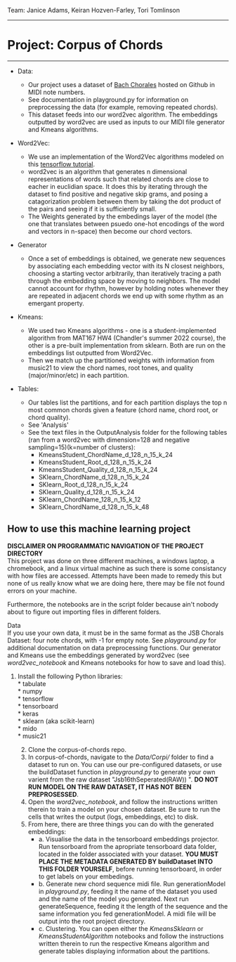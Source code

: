 Team: Janice Adams, Keiran Hozven-Farley, Tori Tomlinson

***
# **Project: Corpus of Chords**
***
 * Data:  
    * Our project uses a dataset of [Bach Chorales](https://github.com/czhuang/JSB-Chorales-dataset) hosted on Github in MIDI note numbers.
    * See documentation in playground.py for information on preprocessing the data (for example, removing repeated chords).
    * This dataset feeds into our word2vec algorithm. The embeddings outputted by word2vec are used as inputs to our MIDI file generator and Kmeans algorithms.
      
 * Word2Vec:  
    * We use an implementation of the Word2Vec algorithms modeled on this [tensorflow tutorial](https://www.tensorflow.org/tutorials/text/word2vec).
    * word2vec is an algorithm that generates n dimensional representations of words such that related chords are close to eacher in
    euclidian space. It does this by iterating through the dataset to find positive and negative skip grams, and posing a catagorization problem between them by taking the dot product of the pairs and seeing if it is sufficiently small. 
    * The Weights generated by the embedings layer of the model (the one that translates between psuedo one-hot encodings of the word and vectors in n-space) then become our chord vectors.

 * Generator 
    * Once a set of embeddings is obtained, we generate new sequences by associating each embedding vector with its N closest neighbors, choosing a starting vector arbitrarily, than iteratively tracing a path through the embedding space by moving to neighbors. The model cannot account for rhythm, however by holding notes whenever they are repeated in adjacent chords we end up with some rhythm as an emergant property.

 * Kmeans:  
    * We used two Kmeans algorithms - one is a student-implemented algorithm from MAT167 HW4 (Chandler's summer 2022 course), the other is a pre-built implementation from sklearn. Both are run on the embeddings list outputted from Word2Vec. 
    * Then we match up the partitioned weights with information from music21 to view the chord names, root tones, and quality (major/minor/etc) in each partition. 
      
 * Tables:  
   * Our tables list the partitions, and for each partition displays the top n most common chords given a feature (chord name, chord root, or chord quality). 
   * See 'Analysis' 
   * See the text files in the OutputAnalysis folder for the following tables (ran from a word2vec with dimension=128 and negative sampling=15)(k=number of clusters):
      * KmeansStudent_ChordName_d_128_n_15_k_24
      * KmeansStudent_Root_d_128_n_15_k_24
      * KmeansStudent_Quality_d_128_n_15_k_24
      * SKlearn_ChordName_d_128_n_15_k_24
      * SKlearn_Root_d_128_n_15_k_24
      * SKlearn_Quality_d_128_n_15_k_24
      * SKlearn_ChordName_128_n_15_k_12
      * SKlearn_ChordName_d_128_n_15_k_48
      
    
## **How to use this machine learning project**  

**DISCLAIMER ON PROGRAMMATIC NAVIGATION OF THE PROJECT DIRECTORY**   
   This project was done on three different machines, a windows laptop, a chromebook, and a linux virtual machine
   as such there is some consistancy with how files are accessed. Attempts have been made to remedy this but none of us really
   know what we are doing here, there may be file not found errors on your machine.  
   
   Furthermore, the notebooks are in the script folder because ain't nobody about to figure out importing files in different folders.  

  Data  
   	If you use your own data, it must be in the same format as the JSB Chorals Dataset: four note chords, with -1 for empty note. See *playground.py* for additional documentation on data preprocessing functions. Our generator and Kmeans use the embeddings generated by word2vec (see *word2vec_notebook* and Kmeans notebooks for how to save and load this).
	
1. Install the following Python libraries:  
		*  tabulate  
		*  numpy  
		*  tensorflow  
		*  tensorboard  
		*  keras  
		*  sklearn (aka scikit-learn)  
		*  mido  
      		*  music21  

   2. Clone the corpus-of-chords repo.  
   3. In corpus-of-chords, navigate to the *Data/Corpi/* folder to find a dataset to run on. You can use our pre-configured datasets, or use the buildDataset function in *playground.py* to generate your own varient from the raw dataset "Jsb16thSeperated(RAW)) ". **DO NOT RUN MODEL ON THE RAW DATASET, IT HAS NOT BEEN PREPROSESSED**.  
   3. Open the *word2vec_notebook*, and follow the instructions written therein to train a model on your chosen dataset. Be sure to run the cells that writes the output (logs, embeddings, etc) to disk.  
   4. From here, there are three things you can do with the generated embeddings:  
      * a.  Visualise the data in the tensorboard embeddings projector. Run tensorboard from the apropriate tensorboard data folder, located in the folder associated with your dataset. **YOU MUST PLACE THE METADATA GENERATED BY buildDataset INTO THIS FOLDER YOURSELF**, before running tensorboard, in order to get labels on your embedings.  
      * b.  Generate new chord sequence midi file. Run generationModel in *playground.py*, feeding it the name of the dataset you used and the name of the model you generated. Next run generateSequence, feeding it the length of the sequence and the same information you fed generationModel. A midi file will be output into the root project directory.  
      * c.  Clustering. You can open either the *KmeansSklearn* or *KmeansStudentAlgorithm* notebooks and follow the instructions written therein to run the respective Kmeans algorithm and generate tables displaying information about the partitions.  
 

##
